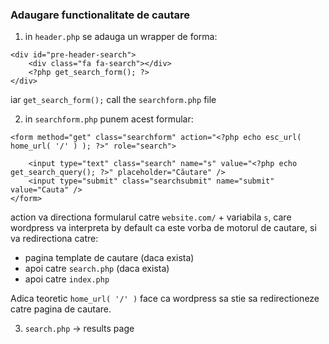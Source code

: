 
### Adaugare functionalitate de cautare

1. in `header.php` se adauga un wrapper de forma:

```
<div id="pre-header-search">
	<div class="fa fa-search"></div>
	<?php get_search_form(); ?>
</div>
```

iar `get_search_form();` call the `searchform.php` file

2. in `searchform.php` punem acest formular:

```
<form method="get" class="searchform" action="<?php echo esc_url( home_url( '/' ) ); ?>" role="search">
		
    <input type="text" class="search" name="s" value="<?php echo get_search_query(); ?>" placeholder="Căutare" />
    <input type="submit" class="searchsubmit" name="submit" value="Cauta" />
</form>
```

action va directiona formularul catre `website.com/` + variabila `s`, care wordpress va interpreta by default ca este vorba de motorul de cautare, si va redirectiona catre:
- pagina template de cautare (daca exista)
- apoi catre `search.php` (daca exista)
- apoi catre `index.php`

Adica teoretic `home_url( '/' )`  face ca wordpress sa stie sa redirectioneze catre pagina de cautare.

3. `search.php` -> results page
